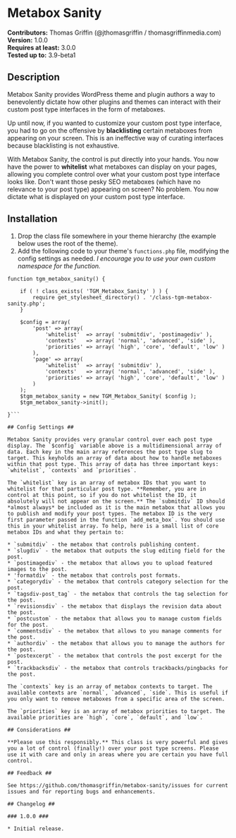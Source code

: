 Metabox Sanity
==============

**Contributors:** Thomas Griffin (@jthomasgriffin / thomasgriffinmedia.com)  
**Version:** 1.0.0  
**Requires at least:** 3.0.0  
**Tested up to:** 3.9-beta1  

## Description ##

Metabox Sanity provides WordPress theme and plugin authors a way to benevolently dictate how other plugins and themes can interact with their custom post type interfaces in the form of metaboxes.

Up until now, if you wanted to customize your custom post type interface, you had to go on the offensive by **blacklisting** certain metaboxes from appearing on your screen. This is an ineffective way of curating interfaces because blacklisting is not exhaustive.

With Metabox Sanity, the control is put directly into your hands. You now have the power to **whitelist** what metaboxes can display on your pages, allowing you complete control over what your custom post type interface looks like. Don't want those pesky SEO metaboxes (which have no relevance to your post type) appearing on screen? No problem. You now dictate what is displayed on your custom post type interface.

## Installation ##

1. Drop the class file somewhere in your theme hierarchy (the example below uses the root of the theme).
2. Add the following code to your theme's `functions.php` file, modifying the config settings as needed. *I encourage you to use your own custom namespace for the function.*

```add_action( 'add_meta_boxes', 'tgm_metabox_sanity', 999 );
function tgm_metabox_sanity() {

    if ( ! class_exists( 'TGM_Metabox_Sanity' ) ) {
        require get_stylesheet_directory() . '/class-tgm-metabox-sanity.php';
    }

    $config = array(
        'post' => array(
            'whitelist'  => array( 'submitdiv', 'postimagediv' ),
            'contexts'   => array( 'normal', 'advanced', 'side' ),
            'priorities' => array( 'high', 'core', 'default', 'low' )
        ),
        'page' => array(
            'whitelist'  => array( 'submitdiv' ),
            'contexts'   => array( 'normal', 'advanced', 'side' ),
            'priorities' => array( 'high', 'core', 'default', 'low' )
        )
    );
    $tgm_metabox_sanity = new TGM_Metabox_Sanity( $config );
    $tgm_metabox_sanity->init();

}```

## Config Settings ##

Metabox Sanity provides very granular control over each post type display. The `$config` variable above is a multidimensional array of data. Each key in the main array references the post type slug to target. This keyholds an array of data about how to handle metaboxes within that post type. This array of data has three important keys: `whitelist`, `contexts` and `priorities`.

The `whitelist` key is an array of metabox IDs that you want to whitelist for that particular post type. **Remember, you are in control at this point, so if you do not whitelist the ID, it absolutely will not appear on the screen.** The `submitdiv` ID should *almost always* be included as it is the main metabox that allows you to publish and modify your post types. The metabox ID is the very first parameter passed in the function `add_meta_box`. You should use this in your whitelist array. To help, here is a small list of core metabox IDs and what they pertain to:

* `submitdiv` - the metabox that controls publishing content.
* `slugdiv` - the metabox that outputs the slug editing field for the post.
* `postimagediv` - the metabox that allows you to upload featured images to the post.
* 'formatdiv` - the metabox that controls post formats.
* `categorydiv` - the metabox that controls category selection for the post.
* `tagsdiv-post_tag` - the metabox that controls the tag selection for the post.
* `revisionsdiv` - the metabox that displays the revision data about the post.
* `postcustom` - the metabox that allows you to manage custom fields for the post.
* `commentsdiv` - the metabox that allows to you manage comments for the post.
* `authordiv` - the metabox that allows you to manage the authors for the post.
* `postexcerpt` - the metabox that controls the post excerpt for the post.
* `trackbacksdiv` - the metabox that controls trackbacks/pingbacks for the post.

The `contexts` key is an array of metabox contexts to target. The available contexts are `normal`, `advanced`, `side`. This is useful if you only want to remove metaboxes from a specific area of the screen.

The `priorities` key is an array of metabox priorities to target. The available priorities are `high`, `core`, `default`, and `low`.

## Considerations ##

**Please use this responsibly.** This class is very powerful and gives you a lot of control (finally!) over your post type screens. Please use it with care and only in areas where you are certain you have full control.

## Feedback ##

See https://github.com/thomasgriffin/metabox-sanity/issues for current issues and for reporting bugs and enhancements.

## Changelog ##

### 1.0.0 ###

* Initial release.